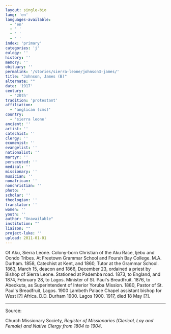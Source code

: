 ```yaml
---
layout: single-bio
lang: 'en'
languages-available:
  - 'en'
  - ' '
  - ' '
  - ' '
index: 'primary'
categories: 'j'
eulogy: ''
history: ''
memory: ''
obituary: ''
permalink: '/stories/sierra-leone/johnson3-james/'
title: "Johnson, James (B)"
alternate: ""
date: '1917'
century:
  - '20th'
tradition: 'protestant'
affiliation:
  - 'anglican (cms)'
country:
  - 'sierra leone'
ancient: ''
artist: ''
catechist: ''
clergy: ''
ecumenist: ''
evangelist: ''
nationalist: ''
martyr: ''
persecuted: ''
medical: ''
missionary: ''
musician: ''
nonafrican: ''
nonchristian: ''
photo: ''
scholar: ''
theologian: ''
translator: ''
women: ''
youth: ''
author: "Unavailable"
institution: ""
liaison: ""
project-luke: ''
upload: 2011-01-01
---
```




Of Aku, Sierra Leone. Colony-born Christian of the Aku Race, Ijebu and Oondo Tribes.  At Freetown Grammar School and Fourah Bay College.  M.A. Durham.  1858, Catechist at Kent, and 1860, Tutor at the Grammar School.  1863, March 15, deacon and 1866, December 23, ordained a priest by Bishop of Sierra Leone.  Stationed at Pademba road.  1873, to England, and 1874, February 28, to Lagos.  Minister of St. Paul's Breadfruit.  1876, to Abeokuta, as Superintendent of Interior Yoruba Mission.  1880, Pastor of St. Paul's Breadfruit, Lagos. 1900 Lambeth Palace Chapel assistant bishop for West [?] Africa.  D.D. Durham 1900.  Lagos 1900.  1917, died 18 May [?].



---

Source:

Church Missionary Society, *Register of Missionaries (Clerical, Lay and Female) and Native Clergy from 1804 to 1904*.